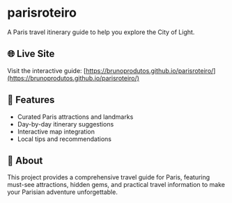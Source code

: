 # parisroteiro

A Paris travel itinerary guide to help you explore the City of Light.

## 🌐 Live Site

Visit the interactive guide: [https://brunoprodutos.github.io/parisroteiro/](https://brunoprodutos.github.io/parisroteiro/)

## 📍 Features

- Curated Paris attractions and landmarks
- Day-by-day itinerary suggestions
- Interactive map integration
- Local tips and recommendations

## 🗼 About

This project provides a comprehensive travel guide for Paris, featuring must-see attractions, hidden gems, and practical travel information to make your Parisian adventure unforgettable.